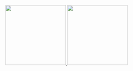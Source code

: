 <div>
  <a href="https://github.com/ronaldofjc">
  <img height="190em" src="https://github-readme-stats.vercel.app/api?username=ronaldofjc&show_icons=true&include_all_commits=true&count_private=true"/>
  <img height="190em" src="https://github-readme-stats.vercel.app/api/top-langs/?username=ronaldofjc&layout=compact&langs_count=10"/>
</div>
<!-- [![willianrod's wakatime stats](https://github-readme-stats.vercel.app/api/wakatime?username=ronaldofjc)](https://github.com/anuraghazra/github-readme-stats)  
 
